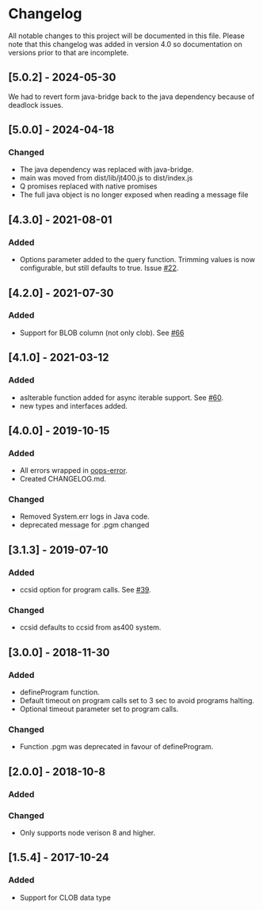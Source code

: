 # Changelog

All notable changes to this project will be documented in this file. Please note that this changelog was added in version 4.0 so documentation on versions prior to that are incomplete.

## [5.0.2] - 2024-05-30

We had to revert form java-bridge back to the java dependency because of deadlock issues.

## [5.0.0] - 2024-04-18

### Changed

- The java dependency was replaced with java-bridge.
- main was moved from dist/lib/jt400.js to dist/index.js
- Q promises replaced with native promises
- The full java object is no longer exposed when reading a message file

## [4.3.0] - 2021-08-01

### Added

- Options parameter added to the query function. Trimming values is now configurable, but still defaults to true. Issue [#22](https://github.com/tryggingamidstodin/node-jt400/issues/22).

## [4.2.0] - 2021-07-30

### Added

- Support for BLOB column (not only clob). See [#66](https://github.com/tryggingamidstodin/node-jt400/pull/66)

## [4.1.0] - 2021-03-12

### Added

- asIterable function added for async iterable support. See [#60](https://github.com/tryggingamidstodin/node-jt400/pull/60).
- new types and interfaces added.

## [4.0.0] - 2019-10-15

### Added

- All errors wrapped in [oops-error](https://github.com/tryggingamidstodin/oops-error).
- Created CHANGELOG.md.

### Changed

- Removed System.err logs in Java code.
- deprecated message for .pgm changed

## [3.1.3] - 2019-07-10

### Added

- ccsid option for program calls. See [#39](https://github.com/tryggingamidstodin/node-jt400/pull/39).

### Changed

- ccsid defaults to ccsid from as400 system.

## [3.0.0] - 2018-11-30

### Added

- defineProgram function.
- Default timeout on program calls set to 3 sec to avoid programs halting.
- Optional timeout parameter set to program calls.

### Changed

- Function .pgm was deprecated in favour of defineProgram.

## [2.0.0] - 2018-10-8

### Added

### Changed

- Only supports node verison 8 and higher.

## [1.5.4] - 2017-10-24

### Added

- Support for CLOB data type

